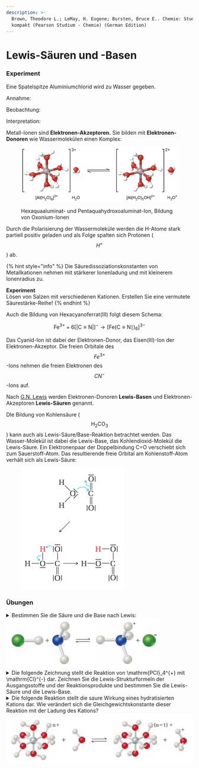 ```yaml
---
description: >-
  Brown, Theodore L.; LeMay, H. Eugene; Bursten, Bruce E.. Chemie: Studieren
  kompakt (Pearson Studium - Chemie) (German Edition)
---
```


# Lewis-Säuren und -Basen



### Experiment



Eine Spatelspitze Aluminiumchlorid wird zu Wasser gegeben.

Annahme:&#x20;

Beobachtung:

Interpretation:



Metall-Ionen sind **Elektronen-Akzeptoren.** Sie bilden mit **Elektronen-Donoren** wie Wassermolekülen einen Komplex:

<figure><img src="../.gitbook/assets/image (1) (1).png" alt=""><figcaption><p>Hexaquaaluminat- und Pentaquahydroxoaluminat-Ion, Bildung von Oxonium-Ionen</p></figcaption></figure>

Durch die Polarisierung der Wassermoleküle werden die H-Atome stark partiell positiv geladen und als Folge spalten sich Protonen ( $$H^+$$) ab.&#x20;

{% hint style="info" %}
Die Säuredissoziationskonstanten von Metallkationen nehmen mit stärkerer Ionenladung und mit kleinerem Ionenradius zu.

**Experiment**\
Lösen von Salzen mit verschiedenen Kationen. Erstellen Sie eine vermutete Säurestärke-Reihe!
{% endhint %}

Auch die Bildung von Hexacyanoferrat(III) folgt diesem Schema:

$$
\mathrm{Fe}^{3+}+6[|\mathrm{C} \equiv \mathrm{N}|]^{-} \longrightarrow\left[\mathrm{Fe}(\mathrm{C} \equiv \mathrm{N} \mid)_6\right]^{3-}
$$

Das Cyanid-Ion ist dabei der Elektronen-Donor, das Eisen(III)-Ion der Elektronen-Akzeptor. Die freien Orbitale des $$Fe^{3+}$$-Ions nehmen die freien Elektronen des $$CN^-$$-Ions auf.

Nach [G.N. Lewis](https://de.wikipedia.org/wiki/Gilbert\_Newton\_Lewis)  werden Elektronen-Donoren **Lewis-Basen** und Elektronen-Akzeptoren **Lewis-Säuren** genannt.

DIe Bildung von Kohlensäure ( $$\mathrm{H}_2 \mathrm{CO}_3$$) kann auch als Lewis-Säure/Base-Reaktion betrachtet werden. Das Wasser-Molekül ist dabei die Lewis-Base, das Kohlendioxid-Molekül die Lewis-Säure. Ein Elektronenpaar der Doppelbindung C=O verschiebt sich zum Sauerstoff-Atom. Das resultierende freie Orbital am Kohlenstoff-Atom verhält sich als Lewis-Säure:

<figure><img src="../.gitbook/assets/image (2) (1).png" alt=""><figcaption></figcaption></figure>



### Übungen

<details>

<summary>Bestimmen Sie die Säure und die Base nach Lewis:<br><img src="../.gitbook/assets/image (3) (1).png" alt=""></summary>



</details>

<details>

<summary>Die folgende Zeichnung stellt die Reaktion von <span class="math">\mathrm{PCl}_4^{+}</span> mit <span class="math">\mathrm{Cl}^{-}</span> dar. Zeichnen Sie die Lewis-Strukturformeln der Ausgangsstoffe und der Reaktionsprodukte und bestimmen Sie die Lewis-Säure und die Lewis-Base.</summary>



</details>

<details>

<summary>Die folgende Reaktion stellt die saure Wirkung eines hydratisierten Kations dar. Wie verändert sich die Gleichgewichtskonstante dieser Reaktion mit der Ladung des Kations?<br> <img src="../.gitbook/assets/image (5) (1).png" alt="" data-size="original"></summary>



</details>



